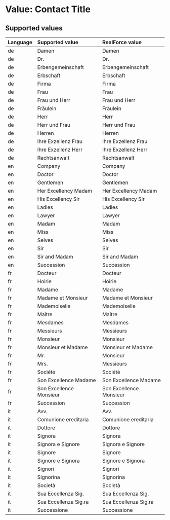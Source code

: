 # Value: Contact Title

## Supported values

| Language | Supported value | RealForce value |
| :--- | :--- | :--- |
| de | Damen | Damen |
| de | Dr. | Dr. |
| de | Erbengemeinschaft | Erbengemeinschaft |
| de | Erbschaft | Erbschaft |
| de | Firma | Firma |
| de | Frau | Frau |
| de | Frau und Herr | Frau und Herr |
| de | Fräulein | Fräulein |
| de | Herr | Herr |
| de | Herr und Frau | Herr und Frau |
| de | Herren | Herren |
| de | Ihre Exzellenz Frau | Ihre Exzellenz Frau |
| de | Ihre Exzellenz Herr | Ihre Exzellenz Herr |
| de | Rechtsanwalt | Rechtsanwalt |
| en | Company | Company |
| en | Doctor | Doctor |
| en | Gentlemen | Gentlemen |
| en | Her Excellency Madam | Her Excellency Madam |
| en | His Excellency Sir | His Excellency Sir |
| en | Ladies | Ladies |
| en | Lawyer | Lawyer |
| en | Madam | Madam |
| en | Miss | Miss |
| en | Selves | Selves |
| en | Sir | Sir |
| en | Sir and Madam | Sir and Madam |
| en | Succession | Succession |
| fr | Docteur | Docteur |
| fr | Hoirie | Hoirie |
| fr | Madame | Madame |
| fr | Madame et Monsieur | Madame et Monsieur |
| fr | Mademoiselle | Mademoiselle |
| fr | Maître | Maître |
| fr | Mesdames | Mesdames |
| fr | Messieurs | Messieurs |
| fr | Monsieur | Monsieur |
| fr | Monsieur et Madame | Monsieur et Madame |
| fr | Mr. | Monsieur |
| fr | Mrs. | Messieurs |
| fr | Société | Société |
| fr | Son Excellence Madame | Son Excellence Madame |
| fr | Son Excellence Monsieur | Son Excellence Monsieur |
| fr | Succession | Succession |
| it | Avv. | Avv. |
| it | Comunione ereditaria | Comunione ereditaria |
| it | Dottore | Dottore |
| it | Signora | Signora |
| it | Signora e Signore | Signora e Signore |
| it | Signore | Signore |
| it | Signore e Signora | Signore e Signora |
| it | Signori | Signori |
| it | Signorina | Signorina |
| it | Società | Società |
| it | Sua Eccellenza Sig. | Sua Eccellenza Sig. |
| it | Sua Eccellenza Sig.ra | Sua Eccellenza Sig.ra |
| it | Successione | Successione |
